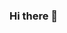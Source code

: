 ### Hi there 👋

<!--
**lessolzp/lessolzp** is a ✨ _special_ ✨ repository because its `README.md` (this file) appears on your GitHub profile.
# 💫 About Me:
Soy desarrolladora front end jr👩🏻‍💻 creativa y empática, con una sólida capacidad analítica y pensamiento crítico que me permite convertir mis ideas en soluciones prácticas💡 Mi pasión por la tecnología los números, el diseño, la música y el arte me impulsa a mantenerme curiosa y aprender cosas nuevas todo el tiempo. Me gusta ser yo misma en todos momentos. Soy una persona responsable y con iniciativa, siempre dispuesta a enfrentar nuevos desafíos💪🏼 Estoy emocionada por combinar mis intereses y cualidades en el desarrollo front end.<br>Inicie mi camino en la programación en el bootcamp Laboratoria, en donde la fusión entre preparación tecnológica y desarrollo humano es evidente. Este espacio no solo te forma profesionalmente en tecnología, sino que también te empodera para tomar las riendas de tu propio aprendizaje, por medio del desarrollo práctico de proyectos simulando un entorno laboral real con un enfoque en metodologías ágiles.<br>En Laboratoria, adquieres habilidades técnicas fundamentales, incluyendo HTML, CSS y JavaScript para la programación y diseño de interfaces centrados en las necesidades del usuario. Se destaca la aplicación de test unitarios con Jest para garantizar la funcionalidad del código. Además, amplías tus habilidades aprendiendo a utilizar Node.js, capacitándote para construir eficientes aplicaciones del lado del servidor. 


## 🌐 Socials:
[![LinkedIn](https://img.shields.io/badge/LinkedIn-%230077B5.svg?logo=linkedin&logoColor=white)](https://linkedin.com/in/in/leslie-pimentel) 

# 💻 Tech Stack:
![CSS3](https://img.shields.io/badge/css3-%231572B6.svg?style=for-the-badge&logo=css3&logoColor=white) ![HTML5](https://img.shields.io/badge/html5-%23E34F26.svg?style=for-the-badge&logo=html5&logoColor=white) ![JavaScript](https://img.shields.io/badge/javascript-%23323330.svg?style=for-the-badge&logo=javascript&logoColor=%23F7DF1E) ![Markdown](https://img.shields.io/badge/markdown-%23000000.svg?style=for-the-badge&logo=markdown&logoColor=white) ![Firebase](https://img.shields.io/badge/firebase-%23039BE5.svg?style=for-the-badge&logo=firebase) ![GithubPages](https://img.shields.io/badge/github%20pages-121013?style=for-the-badge&logo=github&logoColor=white) ![Glitch](https://img.shields.io/badge/glitch-%233333FF.svg?style=for-the-badge&logo=glitch&logoColor=white) ![NodeJS](https://img.shields.io/badge/node.js-6DA55F?style=for-the-badge&logo=node.js&logoColor=white) ![Vite](https://img.shields.io/badge/vite-%23646CFF.svg?style=for-the-badge&logo=vite&logoColor=white) ![Firebase](https://img.shields.io/badge/Firebase-039BE5?style=for-the-badge&logo=Firebase&logoColor=white) ![Adobe Illustrator](https://img.shields.io/badge/adobe%20illustrator-%23FF9A00.svg?style=for-the-badge&logo=adobe%20illustrator&logoColor=white) ![Adobe Photoshop](https://img.shields.io/badge/adobe%20photoshop-%2331A8FF.svg?style=for-the-badge&logo=adobe%20photoshop&logoColor=white) ![Adobe InDesign](https://img.shields.io/badge/Adobe%20InDesign-49021F?style=for-the-badge&logo=adobeindesign&logoColor=FF3366) ![Figma](https://img.shields.io/badge/figma-%23F24E1E.svg?style=for-the-badge&logo=figma&logoColor=white) ![ESLint](https://img.shields.io/badge/ESLint-4B3263?style=for-the-badge&logo=eslint&logoColor=white) ![Notion](https://img.shields.io/badge/Notion-%23000000.svg?style=for-the-badge&logo=notion&logoColor=white) ![Trello](https://img.shields.io/badge/Trello-%23026AA7.svg?style=for-the-badge&logo=Trello&logoColor=white) ![Adobe](https://img.shields.io/badge/adobe-%23FF0000.svg?style=for-the-badge&logo=adobe&logoColor=white) ![Adobe Acrobat Reader](https://img.shields.io/badge/Adobe%20Acrobat%20Reader-EC1C24.svg?style=for-the-badge&logo=Adobe%20Acrobat%20Reader&logoColor=white)


### ✍️ Random Dev Quote
![](https://quotes-github-readme.vercel.app/api?type=horizontal&theme=radical)

<!-- Proudly created with GPRM ( https://gprm.itsvg.in ) -->

